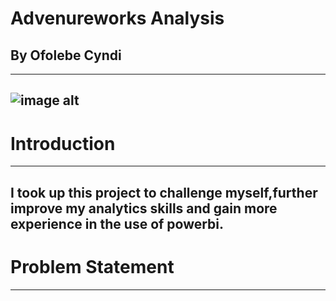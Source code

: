 # Advenureworks Analysis
## By Ofolebe Cyndi 
---
![image alt](https://github.com/Cyndi-24/Adventure-works-Project/blob/main/Adventure%20works%20BI%20PROJECT/adventure_works_images/Adventure_works_logo.png)
---
# Introduction
---
 I took up this project to challenge myself,further improve my analytics skills and gain more experience in the use of powerbi.
---
# Problem Statement
---
 
